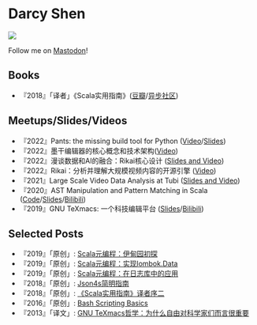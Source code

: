 # Darcy Shen
![](https://komarev.com/ghpvc/?username=darcy-shen)

Follow me on [Mastodon](https://mathstodon.xyz/@da)!


## Books
+ 『2018』「译者」《Scala实用指南》([豆瓣](https://book.douban.com/subject/30249691/)/[异步社区](https://www.epubit.com/bookDetails?id=N14723))

## Meetups/Slides/Videos
+ 『2022』Pants: the missing build tool for Python ([Video](https://www.bilibili.com/video/BV1Ce411w7Xm/)/[Slides](https://github.com/da-tubi/pants-for-python-engineers/blob/main/slides.tm))
+ 『2022』墨干编辑器的核心概念和技术架构([Video](https://www.bilibili.com/video/BV1RR4y1k74X/))
+ 『2022』漫谈数据和AI的融合：Rikai核心设计 ([Slides and Video](https://www.slidestalk.com/rikai/RikaiCoreDesign2022))
+ 『2022』Rikai：分析并理解大规模视频内容的开源引擎 ([Video](https://sh2021.livevideostack.cn/live/5002))
+ 『2021』Large Scale Video Data Analysis at Tubi ([Slides and Video](https://www.slidestalk.com/openLooKeng/18))
+ 『2020』AST Manipulation and Pattern Matching in Scala ([Code](https://github.com/sadhen/Arithmetic)/[Slides](https://github.com/sadhen/Arithmetic/blob/master/slides.md)/[Bilibili](https://www.bilibili.com/video/BV1Qa4y1L7dj))
+ 『2019』GNU TeXmacs: 一个科技编辑平台 ([Slides](https://www.slidestalk.com/u282/GNUTeXmacsSFD2019)/[Bilibili](https://www.bilibili.com/video/BV19741167ik))

## Selected Posts
+ 『2019』「原创」: [Scala元编程：伊甸园初探](https://zhuanlan.zhihu.com/p/53753172)
+ 『2019』「原创」: [Scala元编程：实现lombok.Data](https://zhuanlan.zhihu.com/p/53777641)
+ 『2019』「原创」: [Scala元编程：在日志库中的应用](https://zhuanlan.zhihu.com/p/63778824)
+ 『2018』「原创」: [Json4s简明指南](https://zhuanlan.zhihu.com/p/51860658)
+ 『2018』「原创」: [《Scala实用指南》译者序二](https://zhuanlan.zhihu.com/p/48757176)
+ 『2016』「原创」: [Bash Scripting Basics](https://zhuanlan.zhihu.com/p/229478715)
+ 『2013』「译文」: [GNU TeXmacs哲学：为什么自由对科学家们而言很重要](https://zhuanlan.zhihu.com/p/47213440)
